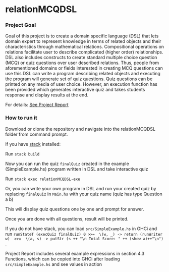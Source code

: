 # relationMCQDSL


### Project Goal
Goal of this project is to create a domain specific language (DSL) that lets domain expert to represent knowledge in terms of related objects and their characteristics through mathematical relations. Compositional operations on relations facilitate user to describe complicated (higher order) relationships. DSL also includes constructs to create standard multiple choice question (MCQ) or quiz questions over user described relations. Thus, people from aforementioned domains or fields interested in creating MCQ questions can use this DSL can write a program describing related objects and executing the program will generate set of quiz questions. Quiz questions can be printed on any media of user choice. However, an execution function has been provided which generates interactive quiz and takes students response and display results at the end.

For details: [See Project Report](https://github.com/faribaK/relationMCQDSL/blob/master/project%20report/document.pdf)


### How to run it
Download or clone the repository and navigate into the relationMCQDSL folder from command prompt.

If you have [stack](https://docs.haskellstack.org/en/stable/README/) installed:

Run `stack build`
    
Now you can run the quiz `finalQuiz` created in the example (SimpleExample.hs) program written in DSL and take interactive quiz
    
Run `stack exec relationMCQDSL-exe`

Or, you can write your own program in DSL and run your created quiz by replacing `finalQuiz` in `Main.hs` with your quiz name (quiz has type Question a b)

This will display quiz questions one by one and prompt for answer.

Once you are done with all questions, result will be printed.
   
If you do not have stack, you can load `src/SimpleExample.hs` in GHCi and run `runStateT (execQuiz finalQuiz) 0 >>= 
       \(w, _) -> return (runWriter w)  >>= 
       \(a, s) -> putStr (s ++ "\n Total Score: " ++ (show a)++"\n") `.

Project Report includes several example expressions in section 4.3 Functions, which can be copied into GHCi after loading `src/SimpleExample.hs` and see values in action 
